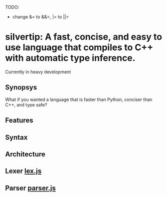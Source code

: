 TODO:
- change &= to &&=, |= to ||=


# silvertip: A fast, concise, and easy to use language that compiles to C++ with automatic type inference.

Currently in heavy development

## Synopsys
What if you wanted a language that is faster than Python, conciser than C++, and type safe?

## Features


## Syntax


## Architecture
Lexer [lex.js](./lex.js)  
-
  
Parser [parser.js](./parser.js)  
- 
  
